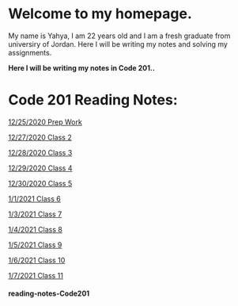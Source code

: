 # Welcome to my homepage.
My name is Yahya, I am 22 years old and I am a fresh graduate from universiry of Jordan. Here I will be writing my notes and solving my assignments.

**Here I will be writing my notes in Code 201..**

# Code 201 Reading Notes:

[12/25/2020 Prep Work](Read01.md)

[12/27/2020 Class 2](Read02.md)

[12/28/2020 Class 3](Read03.md)

[12/29/2020 Class 4](Read04.md)

[12/30/2020 Class 5](Read05.md)

[1/1/2021 Class 6](Read06.md)

[1/3/2021 Class 7](Read07.md)

[1/4/2021 Class 8](Read08.md)

[1/5/2021 Class 9](Read09.md)

[1/6/2021 Class 10](Read10.md)

[1/7/2021 Class 11](Read11.md)


#### reading-notes-Code201